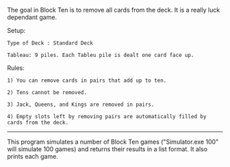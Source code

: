 The goal in Block Ten is to remove all cards from the deck. It is a really luck dependant game.

Setup:

	Type of Deck : Standard Deck

	Tableau: 9 piles. Each Tableu pile is dealt one card face up.

Rules:

	1) You can remove cards in pairs that add up to ten.

	2) Tens cannot be removed.

	3) Jack, Queens, and Kings are removed in pairs.

	4) Empty slots left by removing pairs are automatically filled by cards from the deck.


-------------------------------------------------------------------------------------------------------------------------
This program simulates a number of Block Ten games ("Simulator.exe 100" will simulate 100 games) and returns their results in a list format. It also prints each game.
